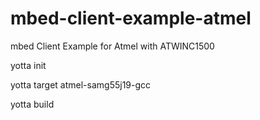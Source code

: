 # mbed-client-example-atmel
mbed Client Example for Atmel with ATWINC1500

yotta init

yotta target atmel-samg55j19-gcc

yotta build

